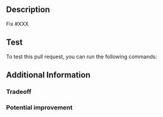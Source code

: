 ## Description

<!-- Please provide the link to the GitHub issue you are addressing -->
Fix #XXX

<!-- Please provide the link to the documentation related to your change, if applicable -->
<!-- [Documentation](https://<insert your url>) -->

## Test

<!-- Please provides a short description about how to test your pullrequest -->
To test this pull request, you can run the following commands:

<!--
```shell
cp <to_package_directory>
go test
```
-->

## Additional Information

### Tradeoff

<!-- Please describe, if any, the tradeoffs that you found acceptable in this pull request -->

### Potential improvement

<!-- Please describe, if any, potential improvement that you are envisioning -->
